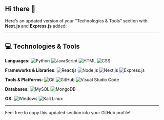 ## Hi there 👋

<!--
**SMD-fana/SMD-fana** is a ✨ _special_ ✨ repository because its `README.md` (this file) appears on your GitHub profile.

Here are some ideas to get you started:

- 🔭 I’m currently working on ...
- 🌱 I’m currently learning ...
- 👯 I’m looking to collaborate on ...
- 🤔 I’m looking for help with ...
- 💬 Ask me about ...
- 📫 How to reach me: ...
- 😄 Pronouns: ...
- ⚡ Fun fact: ...
-->
Here's an updated version of your "Technologies & Tools" section with **Next.js** and **Express.js** added:

---

## 💻 Technologies & Tools 
**Languages:** ![Python](https://img.shields.io/badge/Python-3776AB?style=for-the-badge&logo=python&logoColor=white)  ![JavaScript](https://img.shields.io/badge/JavaScript-F7DF1E?style=for-the-badge&logo=javascript&logoColor=black)  ![HTML](https://img.shields.io/badge/HTML5-E34F26?style=for-the-badge&logo=html5&logoColor=white)  ![CSS](https://img.shields.io/badge/CSS3-1572B6?style=for-the-badge&logo=css3&logoColor=white)

**Frameworks & Libraries:** ![Reactjs](https://img.shields.io/badge/React-20232A?style=for-the-badge&logo=react&logoColor=61DAFB)  ![Node.js](https://img.shields.io/badge/Node.js-43853D?style=for-the-badge&logo=node.js&logoColor=white)  ![Next.js](https://img.shields.io/badge/Next.js-000000?style=for-the-badge&logo=next.js&logoColor=white)  ![Express.js](https://img.shields.io/badge/Express.js-000000?style=for-the-badge&logo=express&logoColor=white)

**Tools & Platforms:** ![Git](https://img.shields.io/badge/Git-F05032?style=for-the-badge&logo=git&logoColor=white)  ![GitHub](https://img.shields.io/badge/GitHub-181717?style=for-the-badge&logo=github&logoColor=white)  ![Visual Studio Code](https://img.shields.io/badge/VS%20Code-007ACC?style=for-the-badge&logo=visual-studio-code&logoColor=white)

**Databases:**  ![MySQL](https://img.shields.io/badge/MySQL-4479A1?style=for-the-badge&logo=mysql&logoColor=white)  ![MongoDB](https://img.shields.io/badge/MongoDB-47A248?style=for-the-badge&logo=mongodb&logoColor=white)

 **OS:**  ![Windows](https://img.shields.io/badge/Windows-0078D6?style=for-the-badge&logo=windows&logoColor=white)  ![Kali Linux](https://img.shields.io/badge/Kali_Linux-557C94?style=for-the-badge&logo=kalilinux&logoColor=white)

---

Feel free to copy this updated section into your GitHub profile!
